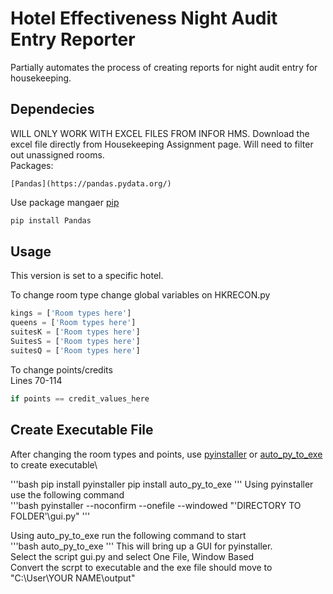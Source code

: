 # Hotel Effectiveness Night Audit Entry Reporter

Partially automates the process of creating reports for night audit entry for housekeeping.

## Dependecies

WILL ONLY WORK WITH EXCEL FILES FROM INFOR HMS. Download the excel file directly from Housekeeping Assignment page. Will need to filter out unassigned rooms.\
Packages:
```
[Pandas](https://pandas.pydata.org/)
```
Use package mangaer [pip](https://pip.pypa.io/en/stable/)

```bash
pip install Pandas
```


## Usage

This version is set to a specific hotel.

To change room type change global variables on HKRECON.py

```python
kings = ['Room types here']
queens = ['Room types here']
suitesK = ['Room types here']
SuitesS = ['Room types here']
suitesQ = ['Room types here']
```

To change points/credits\
Lines 70-114

```python
if points == credit_values_here
```

## Create Executable File

After changing the room types and points, use [pyinstaller](https://pypi.org/project/pyinstaller/) or [auto_py_to_exe](https://pypi.org/project/auto-py-to-exe/) to create executable\

'''bash
pip install pyinstaller
pip install auto_py_to_exe
'''
Using pyinstaller use the following command\
'''bash
pyinstaller --noconfirm --onefile --windowed  "'DIRECTORY TO FOLDER'\gui.py"
'''

Using auto_py_to_exe run the following command to start\
'''bash
auto_py_to_exe
'''
This will bring up a GUI for pyinstaller.\
Select the script gui.py and select One File, Window Based\
Convert the scrpt to executable and the exe file should move to "C:\User\YOUR NAME\output"